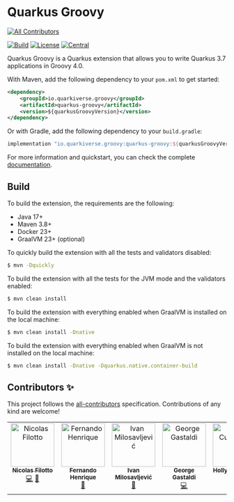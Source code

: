 # Quarkus Groovy
<!-- ALL-CONTRIBUTORS-BADGE:START - Do not remove or modify this section -->
[![All Contributors](https://img.shields.io/badge/all_contributors-6-orange.svg?style=flat-square)](#contributors-)
<!-- ALL-CONTRIBUTORS-BADGE:END -->

[![Build](https://github.com/quarkiverse/quarkus-groovy/workflows/Build/badge.svg?branch=main)](https://github.com/quarkiverse/quarkus-groovy/actions?query=workflow%3ABuild)
[![License](https://img.shields.io/github/license/quarkiverse/quarkus-groovy)](http://www.apache.org/licenses/LICENSE-2.0)
[![Central](https://img.shields.io/maven-central/v/io.quarkiverse.groovy/quarkus-groovy?color=green)](https://search.maven.org/search?q=g:io.quarkiverse.groovy%20AND%20a:quarkus-groovy)

Quarkus Groovy is a Quarkus extension that allows you to write Quarkus 3.7 applications in Groovy 4.0.

With Maven, add the following dependency to your `pom.xml` to get started:

```xml
<dependency>
    <groupId>io.quarkiverse.groovy</groupId>
    <artifactId>quarkus-groovy</artifactId>
    <version>${quarkusGroovyVersion}</version>
</dependency>
```

Or with Gradle, add the following dependency to your `build.gradle`:

```groovy
implementation "io.quarkiverse.groovy:quarkus-groovy:${quarkusGroovyVersion}"
```

For more information and quickstart, you can check the complete [documentation](https://quarkiverse.github.io/quarkiverse-docs/quarkus-groovy/dev/index.html).

## Build

To build the extension, the requirements are the following:

* Java 17+
* Maven 3.8+
* Docker 23+
* GraalVM 23+ (optional)

To quickly build the extension with all the tests and validators disabled:

```sh
$ mvn -Dquickly
```

To build the extension with all the tests for the JVM mode and the validators enabled:

```sh
$ mvn clean install
```

To build the extension with everything enabled when GraalVM is installed on the local machine:

```sh
$ mvn clean install -Dnative
```

To build the extension with everything enabled when GraalVM is not installed on the local machine:

```sh
$ mvn clean install -Dnative -Dquarkus.native.container-build
```

## Contributors ✨

This project follows the [all-contributors](https://github.com/all-contributors/all-contributors) specification. Contributions of any kind are welcome!
<!-- ALL-CONTRIBUTORS-LIST:START - Do not remove or modify this section -->
<!-- prettier-ignore-start -->
<!-- markdownlint-disable -->
<table>
  <tbody>
    <tr>
      <td align="center" valign="top" width="14.28%"><a href="https://stackoverflow.com/users/1997376/nicolas-filotto"><img src="https://avatars.githubusercontent.com/u/1618116?v=4?s=100" width="100px;" alt="Nicolas Filotto"/><br /><sub><b>Nicolas Filotto</b></sub></a><br /><a href="https://github.com/quarkiverse/quarkus-groovy/commits?author=essobedo" title="Code">💻</a> <a href="#maintenance-essobedo" title="Maintenance">🚧</a></td>
      <td align="center" valign="top" width="14.28%"><a href="https://github.com/fernando88to"><img src="https://avatars.githubusercontent.com/u/280641?v=4?s=100" width="100px;" alt="Fernando Henrique"/><br /><sub><b>Fernando Henrique</b></sub></a><br /><a href="https://github.com/quarkiverse/quarkus-groovy/commits?author=fernando88to" title="Documentation">📖</a></td>
      <td align="center" valign="top" width="14.28%"><a href="https://thejavaguy.org/"><img src="https://avatars.githubusercontent.com/u/11942401?v=4?s=100" width="100px;" alt="Ivan Milosavljević"/><br /><sub><b>Ivan Milosavljević</b></sub></a><br /><a href="https://github.com/quarkiverse/quarkus-groovy/commits?author=TheJavaGuy" title="Documentation">📖</a></td>
      <td align="center" valign="top" width="14.28%"><a href="http://gastaldi.wordpress.com"><img src="https://avatars.githubusercontent.com/u/54133?v=4?s=100" width="100px;" alt="George Gastaldi"/><br /><sub><b>George Gastaldi</b></sub></a><br /><a href="https://github.com/quarkiverse/quarkus-groovy/commits?author=gastaldi" title="Code">💻</a></td>
      <td align="center" valign="top" width="14.28%"><a href="https://hollycummins.com"><img src="https://avatars.githubusercontent.com/u/11509290?v=4?s=100" width="100px;" alt="Holly Cummins"/><br /><sub><b>Holly Cummins</b></sub></a><br /><a href="https://github.com/quarkiverse/quarkus-groovy/commits?author=holly-cummins" title="Documentation">📖</a></td>
      <td align="center" valign="top" width="14.28%"><a href="http://melloware.com"><img src="https://avatars.githubusercontent.com/u/4399574?v=4?s=100" width="100px;" alt="Melloware"/><br /><sub><b>Melloware</b></sub></a><br /><a href="https://github.com/quarkiverse/quarkus-groovy/commits?author=melloware" title="Documentation">📖</a></td>
    </tr>
  </tbody>
</table>

<!-- markdownlint-restore -->
<!-- prettier-ignore-end -->

<!-- ALL-CONTRIBUTORS-LIST:END -->
